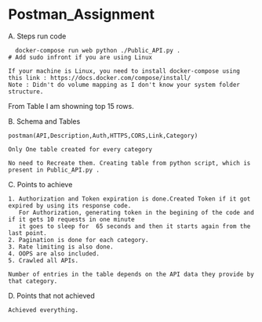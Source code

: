 # Postman_Assignment

A. Steps run code

	  docker-compose run web python ./Public_API.py .                           # Add sudo infront if you are using Linux
  
  	If your machine is Linux, you need to install docker-compose using this link : https://docs.docker.com/compose/install/
	Note : Didn't do volume mapping as I don't know your system folder structure.

From Table I am showning top 15 rows.

B. Schema and Tables 

	postman(API,Description,Auth,HTTPS,CORS,Link,Category)
	
	Only One table created for every category

	No need to Recreate them. Creating table from python script, which is present in Public_API.py .

C. Points to achieve

	1. Authorization and Token expiration is done.Created Token if it got expired by using its response code.
	   For Authorization, generating token in the begining of the code and if it gets 10 requests in one minute 
	   it goes to sleep for  65 seconds and then it starts again from the last point.
	2. Pagination is done for each category.
	3. Rate limiting is also done.
	4. OOPS are also included.
	5. Crawled all APIs.
	
	Number of entries in the table depends on the API data they provide by that category.

D. Points that not achieved

	Achieved everything.
